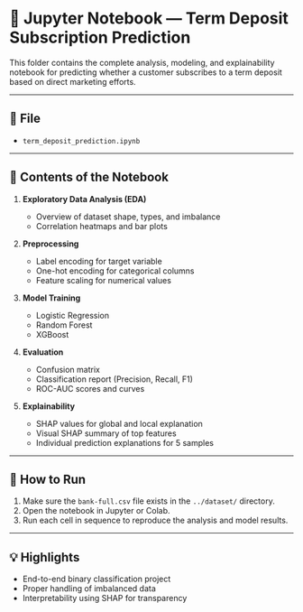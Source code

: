 # 📓 Jupyter Notebook — Term Deposit Subscription Prediction

This folder contains the complete analysis, modeling, and explainability notebook for predicting whether a customer subscribes to a term deposit based on direct marketing efforts.

---

## 📄 File

- `term_deposit_prediction.ipynb`

---

## 🧠 Contents of the Notebook

1. **Exploratory Data Analysis (EDA)**
   - Overview of dataset shape, types, and imbalance
   - Correlation heatmaps and bar plots

2. **Preprocessing**
   - Label encoding for target variable
   - One-hot encoding for categorical columns
   - Feature scaling for numerical values

3. **Model Training**
   - Logistic Regression
   - Random Forest
   - XGBoost

4. **Evaluation**
   - Confusion matrix
   - Classification report (Precision, Recall, F1)
   - ROC-AUC scores and curves

5. **Explainability**
   - SHAP values for global and local explanation
   - Visual SHAP summary of top features
   - Individual prediction explanations for 5 samples

---

## 📌 How to Run

1. Make sure the `bank-full.csv` file exists in the `../dataset/` directory.
2. Open the notebook in Jupyter or Colab.
3. Run each cell in sequence to reproduce the analysis and model results.

---

## 💡 Highlights

- End-to-end binary classification project
- Proper handling of imbalanced data
- Interpretability using SHAP for transparency

